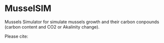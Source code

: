 # MusselSIM
Mussels Simulator for simulate mussels growth and their carbon conpounds (carbon content and CO2 or Akalinity change).

Please cite: 
